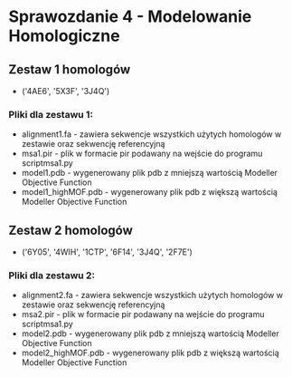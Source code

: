 # Sprawozdanie 4 - Modelowanie Homologiczne

## Zestaw 1 homologów
- ('4AE6', '5X3F', '3J4Q')

### Pliki dla zestawu 1:
- alignment1.fa - zawiera sekwencje wszystkich użytych homologów w zestawie oraz sekwencję referencyjną
- msa1.pir - plik w formacie pir podawany na wejście do programu scriptmsa1.py
- model1.pdb - wygenerowany plik pdb z mniejszą wartością Modeller Objective Function
- model1_highMOF.pdb - wygenerowany plik pdb z większą wartością Modeller Objective Function

## Zestaw 2 homologów
- ('6Y05', '4WIH', '1CTP', '6F14', '3J4Q', '2F7E')

### Pliki dla zestawu 2:
- alignment2.fa - zawiera sekwencje wszystkich użytych homologów w zestawie oraz sekwencję referencyjną
- msa2.pir - plik w formacie pir podawany na wejście do programu scriptmsa1.py
- model2.pdb - wygenerowany plik pdb z mniejszą wartością Modeller Objective Function
- model2_highMOF.pdb - wygenerowany plik pdb z większą wartością Modeller Objective Function


